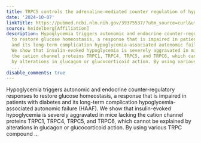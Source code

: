 ```yaml
---
title: TRPC5 controls the adrenaline-mediated counter regulation of hypoglycemia
date: '2024-10-07'
linkTitle: https://pubmed.ncbi.nlm.nih.gov/39375537/?utm_source=curl&utm_medium=rss&utm_campaign=pubmed-2&utm_content=1FakS-2QOkCT8HsMOQP1bCRQ4YzyumYOmxmF0moLsQ3dFB1E9V&fc=20220326224207&ff=20241008201240&v=2.18.0.post9+e462414
source: heidelberg[Affiliation]
description: Hypoglycemia triggers autonomic and endocrine counter-regulatory responses
  to restore glucose homeostasis, a response that is impaired in patients with diabetes
  and its long-term complication hypoglycemia-associated autonomic failure (HAAF).
  We show that insulin-evoked hypoglycemia is severely aggravated in mice lacking
  the cation channel proteins TRPC1, TRPC4, TRPC5, and TRPC6, which cannot be explained
  by alterations in glucagon or glucocorticoid action. By using various TRPC compound
  ...
disable_comments: true
---
```

Hypoglycemia triggers autonomic and endocrine counter-regulatory responses to restore glucose homeostasis, a response that is impaired in patients with diabetes and its long-term complication hypoglycemia-associated autonomic failure (HAAF). We show that insulin-evoked hypoglycemia is severely aggravated in mice lacking the cation channel proteins TRPC1, TRPC4, TRPC5, and TRPC6, which cannot be explained by alterations in glucagon or glucocorticoid action. By using various TRPC compound ...